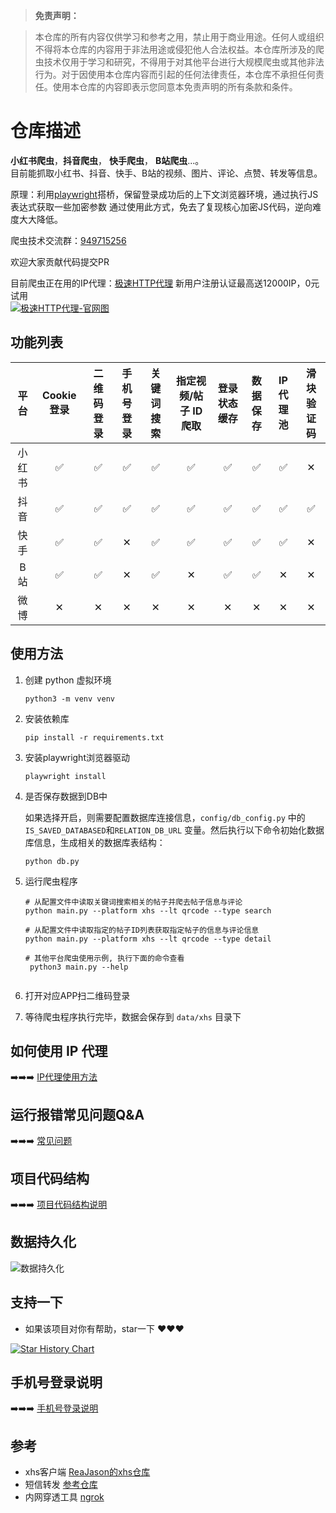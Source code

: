 > **免责声明：**

>本仓库的所有内容仅供学习和参考之用，禁止用于商业用途。任何人或组织不得将本仓库的内容用于非法用途或侵犯他人合法权益。本仓库所涉及的爬虫技术仅用于学习和研究，不得用于对其他平台进行大规模爬虫或其他非法行为。对于因使用本仓库内容而引起的任何法律责任，本仓库不承担任何责任。使用本仓库的内容即表示您同意本免责声明的所有条款和条件。

# 仓库描述

**小红书爬虫**，**抖音爬虫**， **快手爬虫**， **B站爬虫**...。  
目前能抓取小红书、抖音、快手、B站的视频、图片、评论、点赞、转发等信息。

原理：利用[playwright](https://playwright.dev/)搭桥，保留登录成功后的上下文浏览器环境，通过执行JS表达式获取一些加密参数
通过使用此方式，免去了复现核心加密JS代码，逆向难度大大降低。

爬虫技术交流群：[949715256](http://qm.qq.com/cgi-bin/qm/qr?_wv=1027&k=NFz-oY7Pek3gpG5zbLJFHARlB8lKL94f&authKey=FlxIQK99Uu90wddNV5W%2FBga6T6lXU5BRqyTTc26f2P2ZK5OW%2BDhHp7MwviX%2BbrPa&noverify=0&group_code=949715256)

欢迎大家贡献代码提交PR

目前爬虫正在用的IP代理：<a href="https://www.jisuhttp.com/?pl=mAKphQ&plan=ZY&kd=Yang">极速HTTP代理</a>  新用户注册认证最高送12000IP，0元试用<br>
<a href="https://www.jisuhttp.com/?pl=mAKphQ&plan=ZY&kd=Yang" target="_blank"><img src="https://s2.loli.net/2023/11/30/RapQtL8A2w6TGfj.png" alt="极速HTTP代理-官网图"></a>


## 功能列表
| 平台  | Cookie 登录 | 二维码登录 | 手机号登录 | 关键词搜索 | 指定视频/帖子 ID 爬取 | 登录状态缓存 | 数据保存 | IP 代理池 | 滑块验证码 |
|:---:|:---------:|:-----:|:-----:|:-----:|:-------------:|:------:|:----:|:------:|:-----:|
| 小红书 |     ✅     |   ✅   | ✅     |   ✅   | ✅             |   ✅    |  ✅   | ✅      | ✕     |
| 抖音  |     ✅     |   ✅   | ✅     |   ✅   | ✅             |   ✅    |  ✅   | ✅      | ✅     |
| 快手  |     ✅     |   ✅   | ✕     |   ✅   | ✅             |   ✅    |  ✅   | ✅      | ✕     |
| B 站 |     ✅      |   ✅    | ✕     |   ✅    | ✕             |    ✅    |   ✅   | ✕      | ✕     |
| 微博  |     ✕     |   ✕   | ✕     |   ✕   | ✕             |   ✕    |  ✕   | ✕      | ✕     |


## 使用方法

1. 创建 python 虚拟环境
   ```shell
   python3 -m venv venv
   ```

2. 安装依赖库

   ```shell
   pip install -r requirements.txt
   ```

3. 安装playwright浏览器驱动

   ```shell
   playwright install
   ```

4. 是否保存数据到DB中

   如果选择开启，则需要配置数据库连接信息，`config/db_config.py` 中的 `IS_SAVED_DATABASED`和`RELATION_DB_URL` 变量。然后执行以下命令初始化数据库信息，生成相关的数据库表结构：

   ```shell
   python db.py
   ```

5. 运行爬虫程序

   ```shell
   # 从配置文件中读取关键词搜索相关的帖子并爬去帖子信息与评论
   python main.py --platform xhs --lt qrcode --type search
   
   # 从配置文件中读取指定的帖子ID列表获取指定帖子的信息与评论信息
   python main.py --platform xhs --lt qrcode --type detail
   
   # 其他平台爬虫使用示例, 执行下面的命令查看
    python3 main.py --help
    
   ```

6. 打开对应APP扫二维码登录

7. 等待爬虫程序执行完毕，数据会保存到 `data/xhs` 目录下

## 如何使用 IP 代理
➡️➡️➡️ [IP代理使用方法](docs/代理使用.md)

## 运行报错常见问题Q&A
➡️➡️➡️ [常见问题](docs/常见问题.md)

## 项目代码结构
➡️➡️➡️ [项目代码结构说明](docs/项目代码结构.md)

## 数据持久化

![数据持久化](https://s2.loli.net/2023/07/24/ZTcGWz8jPAy7b5M.png)

## 支持一下

- 如果该项目对你有帮助，star一下 ❤️❤️❤️

[![Star History Chart](https://api.star-history.com/svg?repos=NanmiCoder/MediaCrawler&type=Date)](https://star-history.com/#NanmiCoder/MediaCrawler&Date)


## 手机号登录说明
➡️➡️➡️ [手机号登录说明](docs/手机号登录说明.md)

## 参考

- xhs客户端 [ReaJason的xhs仓库](https://github.com/ReaJason/xhs)
- 短信转发 [参考仓库](https://github.com/pppscn/SmsForwarder)
- 内网穿透工具 [ngrok](https://ngrok.com/docs/)

